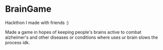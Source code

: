 # BrainGame

Hackthon I made with friends :)

Made a game in hopes of keeping people's brains active to combat alzheimer's and other diseases or conditions where uses ur brain slows the process idk. 
